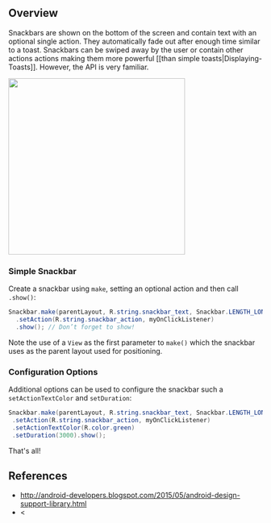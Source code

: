 ## Overview

Snackbars are shown on the bottom of the screen and contain text with an optional single action. They automatically fade out after enough time similar to a toast. Snackbars can be swiped away by the user or contain other actions actions making them more powerful [[than simple toasts|Displaying-Toasts]]. However, the API is very familiar.

<img src="http://i.imgur.com/JSdKnP2.png" width="350" />

### Simple Snackbar

Create a snackbar using `make`, setting an optional action and then call `.show()`: 

```java
Snackbar.make(parentLayout, R.string.snackbar_text, Snackbar.LENGTH_LONG)
  .setAction(R.string.snackbar_action, myOnClickListener)
  .show(); // Don’t forget to show!
```

Note the use of a `View` as the first parameter to `make()` which the snackbar uses as the parent layout used for positioning. 

### Configuration Options

Additional options can be used to configure the snackbar such a `setActionTextColor` and `setDuration`:

```java
Snackbar.make(parentLayout, R.string.snackbar_text, Snackbar.LENGTH_LONG)
 .setAction(R.string.snackbar_action, myOnClickListener)
 .setActionTextColor(R.color.green)
 .setDuration(3000).show();
```

That's all!

## References

* <http://android-developers.blogspot.com/2015/05/android-design-support-library.html>
* <